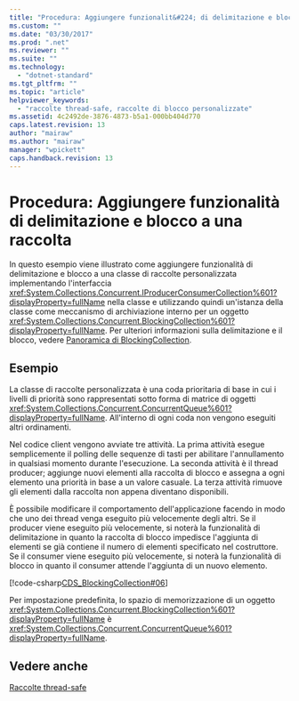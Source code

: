 ```yaml
---
title: "Procedura: Aggiungere funzionalit&#224; di delimitazione e blocco a una raccolta | Microsoft Docs"
ms.custom: ""
ms.date: "03/30/2017"
ms.prod: ".net"
ms.reviewer: ""
ms.suite: ""
ms.technology: 
  - "dotnet-standard"
ms.tgt_pltfrm: ""
ms.topic: "article"
helpviewer_keywords: 
  - "raccolte thread-safe, raccolte di blocco personalizzate"
ms.assetid: 4c2492de-3876-4873-b5a1-000bb404d770
caps.latest.revision: 13
author: "mairaw"
ms.author: "mairaw"
manager: "wpickett"
caps.handback.revision: 13
---
```

# Procedura: Aggiungere funzionalit&#224; di delimitazione e blocco a una raccolta
In questo esempio viene illustrato come aggiungere funzionalità di delimitazione e blocco a una classe di raccolte personalizzata implementando l'interfaccia <xref:System.Collections.Concurrent.IProducerConsumerCollection%601?displayProperty=fullName> nella classe e utilizzando quindi un'istanza della classe come meccanismo di archiviazione interno per un oggetto <xref:System.Collections.Concurrent.BlockingCollection%601?displayProperty=fullName>.  Per ulteriori informazioni sulla delimitazione e il blocco, vedere [Panoramica di BlockingCollection](../../../../docs/standard/collections/thread-safe/blockingcollection-overview.md).  
  
## Esempio  
 La classe di raccolte personalizzata è una coda prioritaria di base in cui i livelli di priorità sono rappresentati sotto forma di matrice di oggetti <xref:System.Collections.Concurrent.ConcurrentQueue%601?displayProperty=fullName>.  All'interno di ogni coda non vengono eseguiti altri ordinamenti.  
  
 Nel codice client vengono avviate tre attività.  La prima attività esegue semplicemente il polling delle sequenze di tasti per abilitare l'annullamento in qualsiasi momento durante l'esecuzione.  La seconda attività è il thread producer; aggiunge nuovi elementi alla raccolta di blocco e assegna a ogni elemento una priorità in base a un valore casuale.  La terza attività rimuove gli elementi dalla raccolta non appena diventano disponibili.  
  
 È possibile modificare il comportamento dell'applicazione facendo in modo che uno dei thread venga eseguito più velocemente degli altri.  Se il producer viene eseguito più velocemente, si noterà la funzionalità di delimitazione in quanto la raccolta di blocco impedisce l'aggiunta di elementi se già contiene il numero di elementi specificato nel costruttore.  Se il consumer viene eseguito più velocemente, si noterà la funzionalità di blocco in quanto il consumer attende l'aggiunta di un nuovo elemento.  
  
 [!code-csharp[CDS_BlockingCollection#06](../../../../samples/snippets/csharp/VS_Snippets_Misc/cds_blockingcollection/cs/prodcon.cs#06)]  
  
 Per impostazione predefinita, lo spazio di memorizzazione di un oggetto <xref:System.Collections.Concurrent.BlockingCollection%601?displayProperty=fullName> è <xref:System.Collections.Concurrent.ConcurrentQueue%601?displayProperty=fullName>.  
  
## Vedere anche  
 [Raccolte thread\-safe](../../../../docs/standard/collections/thread-safe/index.md)